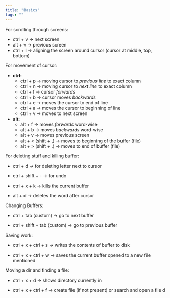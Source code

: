 ```yaml
---
title: "Basics"
tags: ""
---
```

For scrolling through screens:

-   ctrl + v → next screen
-   alt + v → previous screen
-   ctrl + l → aligning the screen around cursor (cursor at middle, top, bottom)

For movement of cursor:

-   **ctrl:**
    -   ctrl + p → moving cursor to _previous line_ to exact column
    -   ctrl + n → moving cursor to _next line_ to exact column
    -   ctrl + f → cursor _forwards_
    -   ctrl + b → cursor moves _backwards_
    -	ctrl + e &rarr; moves the cursor to end of line
    -	ctrl + a &rarr; moves the cursor to beginning of line
    -	ctrl + v &rarr; moves to next screen
-   **alt:**
    -   alt + f → moves _forwards_ word-wise
    -   alt + b → moves _backwards_ word-wise
    -	alt + v &rarr; moves previous screen
    -	alt + < (shift + ,) &rarr; moves to beginning of the buffer (file)
    -	alt + > (shift + .) &rarr; moves to end of buffer (file)

For deleting stuff and killing buffer:

* ctrl + d &rarr; for deleting letter next to cursor

* ctrl + shift + - &rarr; for undo

* ctrl + x + k &rarr; kills the current buffer

* alt + d &rarr; deletes the word after cursor

Changing Buffers:
* ctrl + tab (custom) &rarr; go to next buffer

* ctrl + shift + tab (custom) &rarr; go to previous buffer

Saving work:
* ctrl + x + ctrl + s &rarr; writes the contents of buffer to disk

* ctrl + x + ctrl + w &rarr; saves the current buffer opened to a new file mentioned

Moving a dir and finding a file:
* ctrl + x + d &rarr; shows directory currently in

* ctrl + x + ctrl + f &rarr; create file (if not present) or search and open a file d